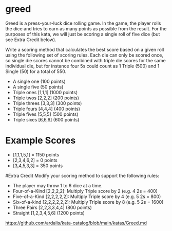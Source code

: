 # greed
Greed is a press-your-luck dice rolling game. In the game, the player rolls the dice 
and tries to earn as many points as possible from the result. 
For the purposes of this kata, we will just be scoring a single roll of five dice 
(but see Extra Credit below).

Write a scoring method that calculates the best score based on a given roll 
using the following set of scoring rules. 
Each die can only be scored once, so single die scores cannot be combined 
with triple die scores for the same individual die, 
but for instance four 5s could count as 1 Triple (500) and 1 Single (50) 
for a total of 550.

- A single one (100 points)
- A single five (50 points)
- Triple ones [1,1,1] (1000 points)
- Triple twos [2,2,2] (200 points)
- Triple threes [3,3,3] (300 points)
- Triple fours [4,4,4] (400 points)
- Triple fives [5,5,5] (500 points)
- Triple sixes [6,6,6] (600 points)

# Example Scores
- [1,1,1,5,1] = 1150 points
- [2,3,4,6,2] = 0 points
- [3,4,5,3,3] = 350 points

#Extra Credit
Modify your scoring method to support the following rules:

- The player may throw 1 to 6 dice at a time.
- Four-of-a-Kind [2,2,2,2]: Multiply Triple score by 2 (e.g. 4 2s = 400)
- Five-of-a-Kind [2,2,2,2,2]: Multiply Triple score by 4 (e.g. 5 2s = 800)
- Six-of-a-kind [2,2,2,2,2,2]: Multiply Triple score by 8 (e.g. 5 2s = 1600)
- Three Pairs [2,2,3,3,4,4] (800 points)
- Straight [1,2,3,4,5,6] (1200 points)

https://github.com/ardalis/kata-catalog/blob/main/katas/Greed.md